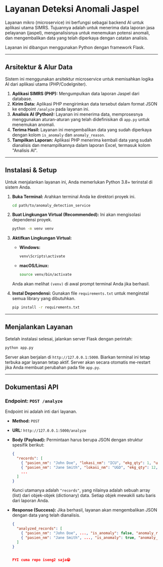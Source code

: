 # Layanan Deteksi Anomali Jaspel

Layanan mikro (microservice) ini berfungsi sebagai backend AI untuk aplikasi utama SIMRS. Tujuannya adalah untuk menerima data laporan jasa pelayanan (jaspel), menganalisisnya untuk menemukan potensi anomali, dan mengembalikan data yang telah diperkaya dengan catatan analisis.

Layanan ini dibangun menggunakan Python dengan framework Flask.

---

## Arsitektur & Alur Data

Sistem ini menggunakan arsitektur microservice untuk memisahkan logika AI dari aplikasi utama (PHP/CodeIgniter).

1.  **Aplikasi SIMRS (PHP):** Mengumpulkan data laporan Jaspel dari database.
2.  **Kirim Data:** Aplikasi PHP mengirimkan data tersebut dalam format JSON ke endpoint `/analyze` pada layanan ini.
3.  **Analisis AI (Python):** Layanan ini menerima data, memprosesnya menggunakan aturan-aturan yang telah didefinisikan di `app.py` untuk menemukan anomali.
4.  **Terima Hasil:** Layanan ini mengembalikan data yang sudah diperkaya dengan kolom `is_anomaly` dan `anomaly_reason`.
5.  **Tampilkan Laporan:** Aplikasi PHP menerima kembali data yang sudah dianalisis dan menampilkannya dalam laporan Excel, termasuk kolom "Analisis AI".

---

## Instalasi & Setup

Untuk menjalankan layanan ini, Anda memerlukan Python 3.8+ terinstal di sistem Anda.

1.  **Buka Terminal:** Arahkan terminal Anda ke direktori proyek ini.
    ```bash
    cd path/to/anomaly_detection_service
    ```

2.  **Buat Lingkungan Virtual (Recommended):** Ini akan mengisolasi dependensi proyek.
    ```bash
    python -m venv venv
    ```

3.  **Aktifkan Lingkungan Virtual:**
    *   **Windows:**
        ```bash
        venv\Scripts\activate
        ```
    *   **macOS/Linux:**
        ```bash
        source venv/bin/activate
        ```
    Anda akan melihat `(venv)` di awal prompt terminal Anda jika berhasil.

4.  **Instal Dependensi:** Gunakan file `requirements.txt` untuk menginstal semua library yang dibutuhkan.
    ```bash
    pip install -r requirements.txt
    ```

---

## Menjalankan Layanan

Setelah instalasi selesai, jalankan server Flask dengan perintah:

```bash
python app.py
```

Server akan berjalan di `http://127.0.0.1:5000`. Biarkan terminal ini tetap terbuka agar layanan tetap aktif. Server akan secara otomatis me-restart jika Anda membuat perubahan pada file `app.py`.

---

## Dokumentasi API

### Endpoint: `POST /analyze`

Endpoint ini adalah inti dari layanan.

*   **Method:** `POST`
*   **URL:** `http://127.0.0.1:5000/analyze`
*   **Body (Payload):** Permintaan harus berupa JSON dengan struktur spesifik berikut:
    ```json
    {
      "records": [
        { "pasien_nm": "John Doe", "lokasi_nm": "ICU", "ekg_qty": 1, "usg_qty": 0, ... },
        { "pasien_nm": "Jane Smith", "lokasi_nm": "UGD", "ekg_qty": 12, "usg_qty": 1, ... },
        ...
      ]
    }
    ```
    Kunci utamanya adalah `"records"`, yang nilainya adalah sebuah array (list) dari objek-objek (dictionary) data. Setiap objek mewakili satu baris dari laporan Anda.

*   **Response (Success):** Jika berhasil, layanan akan mengembalikan JSON dengan data yang telah dianalisis.
    ```json
    {
      "analyzed_records": [
        { "pasien_nm": "John Doe", ..., "is_anomaly": false, "anomaly_reason": "" },
        { "pasien_nm": "Jane Smith", ..., "is_anomaly": true, "anomaly_reason": "Frekuensi EKG Tinggi (>5)" }
      ]
    }


    FYI cuma repo iseng2 saja😁